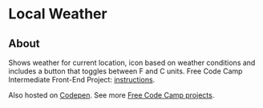 # Local Weather

## About
Shows weather for current location, icon based on weather conditions and includes a button that toggles between F and C units.  Free Code Camp Intermediate Front-End Project: [instructions](http://www.freecodecamp.com/challenges/show-the-local-weather).

Also hosted on [Codepen](http://codepen.io/khopsickle/full/JXjQQq).  See more [Free Code Camp projects](http://codepen.io/collection/nwkryV/).